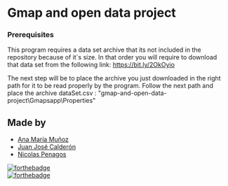 <h1>Gmap and open data project</h1>


### Prerequisites

This program requires a data set archive that its not included in the repository because of it´s size. In that order you will require to download that data set from the following link: https://bit.ly/2OkOyio

The next step will be to place the archive you just downloaded in the right path for it to be read properly by the program. Follow the next path and place the archive dataSet.csv : "gmap-and-open-data-project\Gmapsapp\Properties"


## Made by
  <ul>
  <li><div><a href="https://github.com/anamvgd" title="Juan Lectamo">Ana María Muñoz</a></div></li>
  <li><div><a href="https://github.com/JuanC721" title="Juan Calderon">Juan José Calderón</a></div></li>
  <li><div><a href="https://github.com/nicolaspenagos" title="Nicolas Penagos">Nicolas Penagos</a></div></li>
  </ul> 

  
[![forthebadge](https://forthebadge.com/images/badges/made-with-c-sharp.svg)](https://forthebadge.com) <br>
[![forthebadge](https://forthebadge.com/images/badges/you-didnt-ask-for-this.svg)](https://forthebadge.com)


